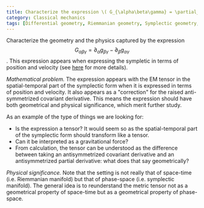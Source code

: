 ```yaml
---
title: Characterize the expression \( G_{\alpha\beta\gamma} = \partial_\alpha g_{\beta \gamma} - \partial_\beta g_{\alpha \gamma} \)
category: Classical mechanics
tags: [Differential geometry, Riemmanian geometry, Symplectic geometry, General relativity]
---
```

Characterize the geometry and the physics captured by the expression
$$ G_{\alpha\beta\gamma} = \partial_\alpha g_{\beta \gamma} - \partial_\beta g_{\alpha \gamma} $$.
This expression appears when expressing the sympletic in terms of position
and velocity (see [here](https://latexonline.cc/compile?git=https%3A%2F%2Fgithub.com%2Fassumptionsofphysics%2Fassumptionsofphysics&target=Notes/2018-ParticleGR/ParticleGravitation.tex&command=pdflatex) for more details).

*Mathematical problem.* The expression appears with the EM tensor in the spatial-temporal
part of the symplectic form when it is expressed in terms of position and velocity.
It also appears as a "correction" for the raised anti-symmetrized covariant
derivative. This means the expression should have both geometrical and physical significance,
which merit further study.

As an example of the type of things we are looking for:
* Is the expression a tensor? It would seem so as the spatial-temporal
part of the symplectic form should transform like a tensor.
* Can it be interpreted as a gravitational force?
* From calculation, the tensor can be understood as the difference between taking
an antisymmetrized covariant derivative and an antisymmetrized partial derivative:
what does that say geometrically?

*Physical significance.* Note that the setting is not really that of space-time
(i.e. Riemmanian manifold) but that of phase-space (i.e. symplectic manifold).
The general idea is to reunderstand the metric tensor not as a geometrical property of
space-time but as a geometrical property of phase-space.
